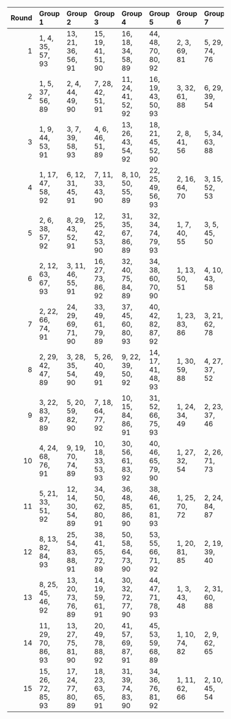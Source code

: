 |   Round | Group 1            | Group 2            | Group 3            | Group 4            | Group 5            | Group 6       | Group 7       | Group 8        | Group 9        | Group 10       | Group 11       | Group 12       | Group 13       | Group 14       | Group 15       | Group 16       | Group 17       | Group 18       | Group 19       | Group 20       | Group 21       | Group 22       |
|--------:|:-------------------|:-------------------|:-------------------|:-------------------|:-------------------|:--------------|:--------------|:---------------|:---------------|:---------------|:---------------|:---------------|:---------------|:---------------|:---------------|:---------------|:---------------|:---------------|:---------------|:---------------|:---------------|:---------------|
|       1 | 1, 4, 35, 57, 93   | 13, 21, 36, 56, 91 | 15, 19, 41, 51, 90 | 16, 18, 34, 58, 89 | 44, 48, 70, 80, 92 | 2, 3, 69, 81  | 5, 29, 74, 76 | 6, 28, 59, 62  | 7, 27, 71, 79  | 8, 26, 67, 83  | 9, 25, 37, 55  | 10, 24, 72, 78 | 11, 23, 31, 32 | 12, 22, 73, 77 | 14, 20, 39, 53 | 17, 46, 75, 88 | 30, 33, 64, 86 | 38, 54, 66, 84 | 40, 52, 60, 61 | 42, 50, 65, 85 | 43, 49, 68, 82 | 45, 47, 63, 87 |
|       2 | 1, 5, 37, 56, 89   | 2, 4, 44, 49, 90   | 7, 28, 42, 51, 91  | 11, 24, 41, 52, 92 | 16, 19, 43, 50, 93 | 3, 32, 61, 88 | 6, 29, 39, 54 | 8, 27, 59, 63  | 9, 26, 46, 47  | 10, 25, 64, 87 | 12, 23, 69, 82 | 13, 22, 65, 86 | 14, 21, 74, 77 | 15, 20, 60, 62 | 17, 18, 67, 84 | 30, 34, 66, 85 | 31, 33, 73, 78 | 35, 58, 68, 83 | 36, 57, 71, 80 | 38, 55, 75, 76 | 40, 53, 70, 81 | 45, 48, 72, 79 |
|       3 | 1, 9, 44, 53, 91   | 3, 7, 39, 58, 93   | 4, 6, 46, 51, 89   | 13, 26, 43, 54, 92 | 18, 21, 45, 52, 90 | 2, 8, 41, 56  | 5, 34, 63, 88 | 10, 29, 61, 65 | 11, 28, 48, 49 | 12, 27, 60, 66 | 14, 25, 71, 84 | 15, 24, 59, 67 | 16, 23, 76, 79 | 17, 22, 62, 64 | 19, 20, 69, 86 | 30, 38, 73, 82 | 31, 37, 70, 85 | 32, 36, 68, 87 | 33, 35, 75, 80 | 40, 57, 77, 78 | 42, 55, 72, 83 | 47, 50, 74, 81 |
|       4 | 1, 17, 47, 58, 92  | 6, 12, 31, 45, 91  | 7, 11, 33, 43, 90  | 8, 10, 50, 55, 89  | 22, 25, 49, 56, 93 | 2, 16, 64, 70 | 3, 15, 52, 53 | 4, 14, 65, 69  | 5, 13, 48, 57  | 9, 38, 67, 88  | 18, 29, 59, 75 | 19, 28, 63, 71 | 20, 27, 80, 83 | 21, 26, 66, 68 | 23, 24, 61, 73 | 30, 46, 76, 87 | 32, 44, 81, 82 | 34, 42, 77, 86 | 35, 41, 60, 74 | 36, 40, 62, 72 | 37, 39, 79, 84 | 51, 54, 78, 85 |
|       5 | 2, 6, 38, 57, 92   | 8, 29, 43, 52, 91  | 12, 25, 42, 53, 90 | 31, 35, 67, 86, 89 | 32, 34, 74, 79, 93 | 1, 7, 40, 55  | 3, 5, 45, 50  | 4, 33, 62, 88  | 9, 28, 60, 64  | 10, 27, 47, 48 | 11, 26, 59, 65 | 13, 24, 70, 83 | 14, 23, 66, 87 | 15, 22, 75, 78 | 16, 21, 61, 63 | 17, 20, 44, 51 | 18, 19, 68, 85 | 30, 36, 69, 84 | 37, 58, 72, 81 | 39, 56, 76, 77 | 41, 54, 71, 82 | 46, 49, 73, 80 |
|       6 | 2, 12, 63, 67, 93  | 3, 11, 46, 55, 91  | 16, 27, 73, 86, 92 | 32, 40, 75, 84, 89 | 34, 38, 60, 70, 90 | 1, 13, 50, 51 | 4, 10, 43, 58 | 5, 9, 31, 41   | 6, 8, 48, 53   | 7, 36, 65, 88  | 14, 29, 62, 68 | 15, 28, 45, 56 | 17, 26, 61, 69 | 18, 25, 78, 81 | 19, 24, 64, 66 | 20, 23, 47, 54 | 21, 22, 59, 71 | 30, 42, 79, 80 | 33, 39, 72, 87 | 35, 37, 77, 82 | 44, 57, 74, 85 | 49, 52, 76, 83 |
|       7 | 2, 22, 66, 74, 91  | 24, 29, 69, 71, 90 | 33, 49, 61, 79, 89 | 37, 45, 60, 80, 93 | 40, 42, 82, 87, 92 | 1, 23, 83, 86 | 3, 21, 62, 78 | 4, 20, 32, 50  | 5, 19, 67, 73  | 6, 18, 55, 56  | 7, 17, 68, 72  | 8, 16, 31, 51  | 9, 15, 34, 48  | 10, 14, 36, 46 | 11, 13, 53, 58 | 12, 41, 70, 88 | 25, 28, 30, 52 | 26, 27, 64, 76 | 35, 47, 84, 85 | 38, 44, 63, 77 | 39, 43, 65, 75 | 54, 57, 59, 81 |
|       8 | 2, 29, 42, 47, 89  | 3, 28, 35, 54, 90  | 5, 26, 40, 49, 91  | 9, 22, 39, 50, 92  | 14, 17, 41, 48, 93 | 1, 30, 59, 88 | 4, 27, 37, 52 | 6, 25, 61, 86  | 7, 24, 44, 45  | 8, 23, 62, 85  | 10, 21, 67, 80 | 11, 20, 63, 84 | 12, 19, 72, 75 | 13, 18, 60, 87 | 15, 16, 65, 82 | 31, 58, 71, 76 | 32, 57, 64, 83 | 33, 56, 66, 81 | 34, 55, 69, 78 | 36, 53, 73, 74 | 38, 51, 68, 79 | 43, 46, 70, 77 |
|       9 | 3, 22, 83, 87, 89  | 5, 20, 59, 82, 90  | 7, 18, 64, 77, 92  | 10, 15, 84, 86, 91 | 31, 52, 66, 75, 93 | 1, 24, 34, 49 | 2, 23, 37, 46 | 4, 21, 41, 42  | 6, 19, 36, 47  | 8, 17, 60, 81  | 9, 16, 69, 72  | 11, 14, 38, 45 | 12, 13, 62, 79 | 25, 29, 32, 51 | 26, 28, 39, 44 | 27, 56, 85, 88 | 30, 53, 63, 78 | 33, 50, 70, 71 | 35, 48, 65, 76 | 40, 43, 67, 74 | 54, 58, 61, 80 | 55, 57, 68, 73 |
|      10 | 4, 24, 68, 76, 91  | 9, 19, 70, 74, 89  | 10, 18, 33, 53, 93 | 30, 56, 61, 83, 92 | 40, 46, 65, 79, 90 | 1, 27, 32, 54 | 2, 26, 71, 73 | 3, 25, 59, 85  | 5, 23, 64, 80  | 6, 22, 34, 52  | 7, 21, 69, 75  | 8, 20, 57, 58  | 11, 17, 36, 50 | 12, 16, 38, 48 | 13, 15, 31, 55 | 14, 43, 72, 88 | 28, 29, 66, 78 | 35, 51, 63, 81 | 37, 49, 86, 87 | 39, 47, 62, 82 | 41, 45, 67, 77 | 42, 44, 60, 84 |
|      11 | 5, 21, 33, 51, 92  | 12, 14, 30, 54, 89 | 34, 50, 62, 80, 91 | 36, 48, 85, 86, 90 | 38, 46, 61, 81, 93 | 1, 25, 70, 72 | 2, 24, 84, 87 | 3, 23, 67, 75  | 4, 22, 63, 79  | 6, 20, 68, 74  | 7, 19, 56, 57  | 8, 18, 69, 73  | 9, 17, 32, 52  | 10, 16, 35, 49 | 11, 15, 37, 47 | 13, 42, 71, 88 | 26, 29, 31, 53 | 27, 28, 65, 77 | 39, 45, 64, 78 | 40, 44, 66, 76 | 41, 43, 59, 83 | 55, 58, 60, 82 |
|      12 | 8, 13, 82, 84, 93  | 25, 54, 83, 88, 91 | 38, 41, 65, 72, 89 | 50, 58, 64, 73, 90 | 53, 55, 66, 71, 92 | 1, 20, 81, 85 | 2, 19, 39, 40 | 3, 18, 80, 86  | 4, 17, 34, 45  | 5, 16, 62, 75  | 6, 15, 79, 87  | 7, 14, 67, 70  | 9, 12, 36, 43  | 10, 11, 60, 77 | 21, 29, 35, 44 | 22, 28, 32, 47 | 23, 27, 30, 49 | 24, 26, 37, 42 | 31, 48, 68, 69 | 33, 46, 63, 74 | 51, 57, 61, 76 | 52, 56, 59, 78 |
|      13 | 8, 25, 45, 46, 92  | 13, 20, 73, 76, 89 | 14, 19, 59, 61, 91 | 30, 32, 72, 77, 90 | 44, 47, 71, 78, 93 | 1, 3, 43, 48  | 2, 31, 60, 88 | 4, 29, 36, 55  | 5, 28, 38, 53  | 6, 27, 41, 50  | 7, 26, 62, 87  | 9, 24, 63, 86  | 10, 23, 40, 51 | 11, 22, 68, 81 | 12, 21, 64, 85 | 15, 18, 42, 49 | 16, 17, 66, 83 | 33, 58, 65, 84 | 34, 57, 67, 82 | 35, 56, 70, 79 | 37, 54, 74, 75 | 39, 52, 69, 80 |
|      14 | 11, 29, 70, 86, 93 | 13, 27, 75, 81, 90 | 20, 49, 78, 88, 92 | 41, 57, 69, 87, 91 | 45, 53, 59, 68, 89 | 1, 10, 74, 82 | 2, 9, 62, 65  | 3, 8, 77, 79   | 4, 7, 31, 38   | 5, 6, 72, 84   | 12, 28, 40, 58 | 14, 26, 34, 35 | 15, 25, 76, 80 | 16, 24, 30, 39 | 17, 23, 42, 56 | 18, 22, 44, 54 | 19, 21, 32, 37 | 33, 36, 60, 67 | 43, 55, 63, 64 | 46, 52, 71, 85 | 47, 51, 73, 83 | 48, 50, 61, 66 |
|      15 | 15, 26, 72, 85, 93 | 17, 24, 77, 80, 89 | 18, 23, 63, 65, 91 | 31, 39, 74, 83, 90 | 34, 36, 76, 81, 92 | 1, 11, 62, 66 | 2, 10, 45, 54 | 3, 9, 42, 57   | 4, 8, 30, 40   | 5, 7, 47, 52   | 6, 35, 64, 88  | 12, 29, 49, 50 | 13, 28, 61, 67 | 14, 27, 44, 55 | 16, 25, 60, 68 | 19, 22, 46, 53 | 20, 21, 70, 87 | 32, 38, 71, 86 | 33, 37, 59, 69 | 41, 58, 78, 79 | 43, 56, 73, 84 | 48, 51, 75, 82 |